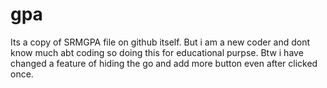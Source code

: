 # gpa
Its a copy of SRMGPA file on github itself. But i am a new coder and dont know much abt coding so doing this for educational purpse. Btw i have changed a feature of hiding the go and add more button even after clicked once.
